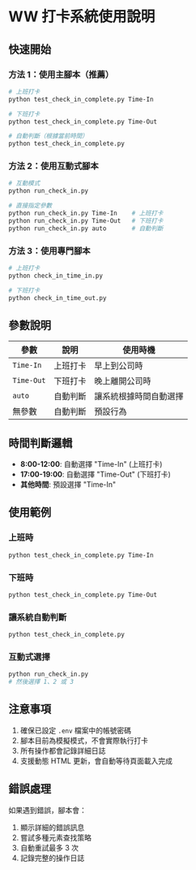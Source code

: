 # WW 打卡系統使用說明

## 快速開始

### 方法 1：使用主腳本（推薦）

```bash
# 上班打卡
python test_check_in_complete.py Time-In

# 下班打卡
python test_check_in_complete.py Time-Out

# 自動判斷（根據當前時間）
python test_check_in_complete.py
```

### 方法 2：使用互動式腳本

```bash
# 互動模式
python run_check_in.py

# 直接指定參數
python run_check_in.py Time-In    # 上班打卡
python run_check_in.py Time-Out   # 下班打卡
python run_check_in.py auto       # 自動判斷
```

### 方法 3：使用專門腳本

```bash
# 上班打卡
python check_in_time_in.py

# 下班打卡
python check_in_time_out.py
```

## 參數說明

| 參數       | 說明     | 使用時機               |
| ---------- | -------- | ---------------------- |
| `Time-In`  | 上班打卡 | 早上到公司時           |
| `Time-Out` | 下班打卡 | 晚上離開公司時         |
| `auto`     | 自動判斷 | 讓系統根據時間自動選擇 |
| 無參數     | 自動判斷 | 預設行為               |

## 時間判斷邏輯

- **8:00-12:00**: 自動選擇 "Time-In" (上班打卡)
- **17:00-19:00**: 自動選擇 "Time-Out" (下班打卡)
- **其他時間**: 預設選擇 "Time-In"

## 使用範例

### 上班時

```bash
python test_check_in_complete.py Time-In
```

### 下班時

```bash
python test_check_in_complete.py Time-Out
```

### 讓系統自動判斷

```bash
python test_check_in_complete.py
```

### 互動式選擇

```bash
python run_check_in.py
# 然後選擇 1、2 或 3
```

## 注意事項

1. 確保已設定 `.env` 檔案中的帳號密碼
2. 腳本目前為模擬模式，不會實際執行打卡
3. 所有操作都會記錄詳細日誌
4. 支援動態 HTML 更新，會自動等待頁面載入完成

## 錯誤處理

如果遇到錯誤，腳本會：

1. 顯示詳細的錯誤訊息
2. 嘗試多種元素查找策略
3. 自動重試最多 3 次
4. 記錄完整的操作日誌
